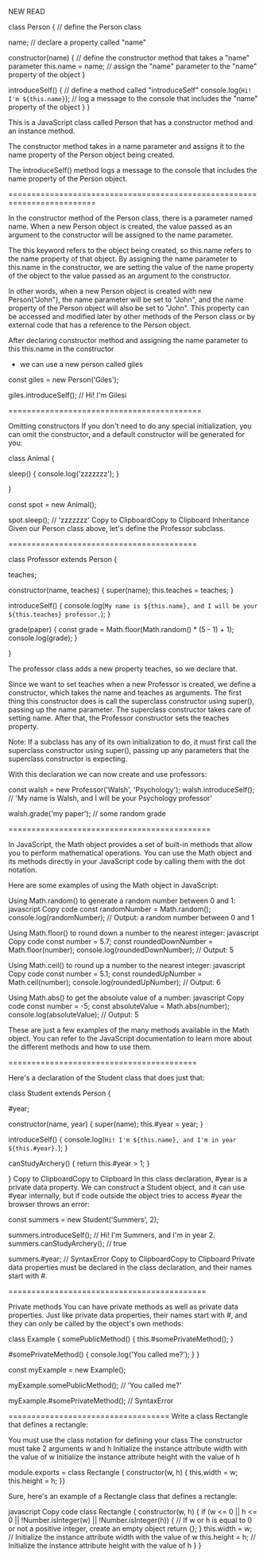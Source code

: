 NEW READ

class Person {
  // define the Person class

  name; // declare a property called "name"

  constructor(name) {
    // define the constructor method that takes a "name" parameter
    this.name = name; // assign the "name" parameter to the "name" property of the object
  }

  introduceSelf() {
    // define a method called "introduceSelf"
    console.log(`Hi! I'm ${this.name}`); // log a message to the console that includes the "name" property of the object
  }
}

This is a JavaScript class called Person that has a constructor method and an instance method.

The constructor method takes in a name parameter and assigns it to the name property of the Person object being created.

The introduceSelf() method logs a message to the console that includes the name property of the Person object.

=========================================================================

In the constructor method of the Person class, there is a parameter named name. When a new Person object is created, the value passed as an argument to the constructor will be assigned to the name parameter.

The this keyword refers to the object being created, so this.name refers to the name property of that object. By assigning the name parameter to this.name in the constructor, we are setting the value of the name property of the object to the value passed as an argument to the constructor.

In other words, when a new Person object is created with new Person("John"), the name parameter will be set to "John", and the name property of the Person object will also be set to "John". This property can be accessed and modified later by other methods of the Person class or by external code that has a reference to the Person object.


After declaring constructor method and assigning the name parameter to this this.name in the constructor 

- we can use a new person called giles

const giles = new Person('Giles');

giles.introduceSelf(); // Hi! I'm Gilesi

==========================================



Omitting constructors
If you don't need to do any special initialization, you can omit the constructor, and a default constructor will be generated for you:

class Animal {

  sleep() {
    console.log('zzzzzzz');
  }

}

const spot = new Animal();

spot.sleep(); // 'zzzzzzz'
Copy to ClipboardCopy to Clipboard
Inheritance
Given our Person class above, let's define the Professor subclass.

=========================================

class Professor extends Person {

  teaches;

  constructor(name, teaches) {
    super(name);
    this.teaches = teaches;
  }

  introduceSelf() {
    console.log(`My name is ${this.name}, and I will be your ${this.teaches} professor.`);
  }

  grade(paper) {
    const grade = Math.floor(Math.random() * (5 - 1) + 1);
    console.log(grade);
  }

}


The professor class adds a new property teaches, so we declare that.

Since we want to set teaches when a new Professor is created, we define a constructor, which takes the name and teaches as arguments. The first thing this constructor does is call the superclass constructor using super(), passing up the name parameter. The superclass constructor takes care of setting name. After that, the Professor constructor sets the teaches property.

Note: If a subclass has any of its own initialization to do, it must first call the superclass constructor using super(), passing up any parameters that the superclass constructor is expecting.



With this declaration we can now create and use professors:

const walsh = new Professor('Walsh', 'Psychology');
walsh.introduceSelf();  // 'My name is Walsh, and I will be your Psychology professor'

walsh.grade('my paper'); // some random grade


============================================

In JavaScript, the Math object provides a set of built-in methods that allow you to perform mathematical operations. You can use the Math object and its methods directly in your JavaScript code by calling them with the dot notation.

Here are some examples of using the Math object in JavaScript:

Using Math.random() to generate a random number between 0 and 1:
javascript
Copy code
const randomNumber = Math.random();
console.log(randomNumber); // Output: a random number between 0 and 1

Using Math.floor() to round down a number to the nearest integer:
javascript
Copy code
const number = 5.7;
const roundedDownNumber = Math.floor(number);
console.log(roundedDownNumber); // Output: 5

Using Math.ceil() to round up a number to the nearest integer:
javascript
Copy code
const number = 5.1;
const roundedUpNumber = Math.ceil(number);
console.log(roundedUpNumber); // Output: 6

Using Math.abs() to get the absolute value of a number:
javascript
Copy code
const number = -5;
const absoluteValue = Math.abs(number);
console.log(absoluteValue); // Output: 5

These are just a few examples of the many methods available in the Math object. You can refer to the JavaScript documentation to learn more about the different methods and how to use them.




=========================================


Here's a declaration of the Student class that does just that:

class Student extends Person {

  #year;

  constructor(name, year) {
    super(name);
    this.#year = year;
  }


  introduceSelf() {
    console.log(`Hi! I'm ${this.name}, and I'm in year ${this.#year}.`);
  }

  canStudyArchery() {
    return this.#year > 1;
  }

}
Copy to ClipboardCopy to Clipboard
In this class declaration, #year is a private data property. We can construct a Student object, and it can use #year internally, but if code outside the object tries to access #year the browser throws an error:

const summers = new Student('Summers', 2);

summers.introduceSelf(); // Hi! I'm Summers, and I'm in year 2.
summers.canStudyArchery(); // true

summers.#year; // SyntaxError
Copy to ClipboardCopy to Clipboard
Private data properties must be declared in the class declaration, and their names start with #.


===========================================

Private methods
You can have private methods as well as private data properties. Just like private data properties, their names start with #, and they can only be called by the object's own methods:

class Example {
  somePublicMethod() {
    this.#somePrivateMethod();
  }

  #somePrivateMethod() {
    console.log('You called me?');
  }
}

const myExample = new Example();

myExample.somePublicMethod(); // 'You called me?'

myExample.#somePrivateMethod(); // SyntaxError

===================================
Write a class Rectangle that defines a rectangle:

You must use the class notation for defining your class
The constructor must take 2 arguments w and h
Initialize the instance attribute width with the value of w
Initialize the instance attribute height with the value of h

module.exports = class Rectangle {
constructor(w, h) {
this.width = w;
this.height = h;
}}



Sure, here's an example of a Rectangle class that defines a rectangle:

javascript
Copy code
class Rectangle {
  constructor(w, h) {
    if (w <= 0 || h <= 0 || !Number.isInteger(w) || !Number.isInteger(h)) {
      // If w or h is equal to 0 or not a positive integer, create an empty object
      return {};
    }
    this.width = w; // Initialize the instance attribute width with the value of w
    this.height = h; // Initialize the instance attribute height with the value of h
  }
}
